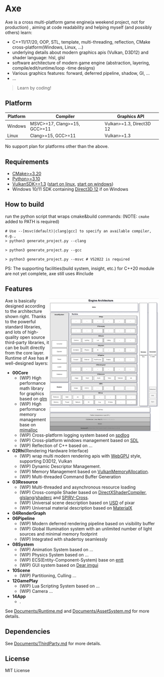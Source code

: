 # Axe
Axe is a cross multi-platform game engine(a weekend project, not for production) , aiming at code readability and helping myself (and possibly others) learn:
 - C++11/17/20, OOP, STL, template, multi-threading, reflection, CMake cross-platform(Windows, Linux, ...)
 - underlying details about modern graphics apis (Vulkan, D3D12) and shader language: hlsl, glsl
 - software architecture of modern game engine (abstraction, layering, compile/edit/runtime/loop -time designs)
 - Various graphics features: forward, deferred pipeline, shadow, GI, ...
 - ...

> Learn by coding!

## Platform

|Platform|Compiler| Graphics API|
|---|---|---|
|Windows| MSVC>=17, Clang>=15, GCC>=11 | Vulkan>=1.3, Direct3D 12|
|Linux| Clang>=15, GCC>=11  | Vulkan>=1.3|

No support plan for platforms other than the above.

## Requirements
- [CMake>=3.20](https://cmake.org/download/)
- [Python>=3.10](https://www.python.org/downloads/)
- [VulkanSDK>=1.3](https://vulkan.lunarg.com/) ([start on linux](https://vulkan.lunarg.com/doc/view/latest/linux/getting_started.html), [start on windows](https://vulkan.lunarg.com/doc/view/latest/windows/getting_started.html))
- Windows 10/11 SDK containing [Direct3D 12](https://learn.microsoft.com/en-us/windows/win32/direct3d12/direct3d-12-graphics) if on Windows

## How to build

run the python script that wraps cmake&build commands: (NOTE: `cmake` added to PATH is required)

```shell
# Use --[msvc(default)|clang|gcc] to specify an available compiler, e.g.,
> python3 generate_project.py --clang
```

```shell
> python3 generate_project.py --gcc
```

```shell
> python3 generate_project.py --msvc # VS2022 is required 
```

PS: The supporting facilities(build system, insight, etc.) for C++20 module are not yet complete, axe still uses #include

## Features

<img src="Documents/Images/Arch.png" alt="Game Engine Architecture" width=360 align="right"/>

Axe is basically designed according to the architecture shown right. Thanks to the powerful standard libraries, and lots of high-quality open source third-party libraries, it can be built directly from the core layer. Runtime of Axe has # well-designed layers:

- **00Core**
   - (WIP) High performance math library for graphics based on [glm](https://github.com/g-truc/glm)
   - (WIP) High performance memory management base on [mimalloc](https://github.com/microsoft/mimalloc)
   - (WIP) Cross-platform logging system based on [spdlog](https://github.com/gabime/spdlog)
   - (WIP) Cross-platform windows management based on [SDL](https://github.com/libsdl-org/SDL)
   - (WIP) Reflection of C++ based on ...
- **02Rhi**(Rendering Hardware Interface)
  - (WIP) wrap multi modern rendering apis with [WebGPU](https://www.w3.org/TR/webgpu/) style, supporting D3D12, Vulkan
  - (WIP) Dynamic Descriptor Management.
  - (WIP) Memory Management based on [VulkanMemoryAllocation](https://github.com/GPUOpen-LibrariesAndSDKs/VulkanMemoryAllocator).
  - (WIP) Multi-threaded Command Buffer Generation
- **03Resource**
  - (WIP) Multi-threaded and asynchronous resource loading
  - (WIP) Cross-compile Shader based on [DirectXShaderCompiler](https://github.com/microsoft/DirectXShaderCompiler), [glslang](https://github.com/KhronosGroup/glslang)/[shaderc](https://github.com/google/shaderc) and [SPIRV-Cross](https://github.com/KhronosGroup/SPIRV-Cross).
  - (WIP) Universal scene description based on [USD](https://github.com/PixarAnimationStudios/USD) of pixar
  - (WIP) Universal material description based on [MaterialX](https://github.com/AcademySoftwareFoundation/MaterialX)
- **04RenderGraph**
- **06Pipeline**
  - (WIP) Modern deferred rendering pipeline based on visibility buffer
  - (WIP) Global Illumination system with an unlimited number of light sources and minimal memory footprint
  - (WIP) Integrated with shadertoy seamlessly
- **08System**
  - (WIP) Animation System based on ...
  - (WIP) Physics System based on ...
  - (WIP) ECS(Entity-Component-System) base on [entt](https://github.com/skypjack/entt)
  - (WIP) GUI system based on [Dear imgui](https://github.com/ocornut/imgui)
- **10Scene**
  - (WIP) Partitioning, Culling ...
- **12GamePlay**
  - (WIP) Lua Scripting System based on ...
  - (WIP) Camera ...
- **14App**
  - .

See [Documents/Runtime.md](/Documents/Runtime.md) and [Documents/AssetSystem.md](/Documents/AssetSystem.md) for more details.

## Dependencies

See [Documents/ThirdParty.md](/Documents/ThirdParty.md) for more details.

## License
MIT License